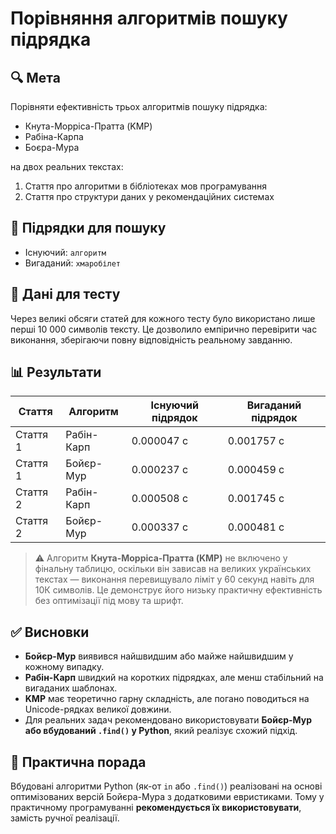 # Порівняння алгоритмів пошуку підрядка

## 🔍 Мета

Порівняти ефективність трьох алгоритмів пошуку підрядка:
- Кнута-Морріса-Пратта (KMP)
- Рабіна-Карпа
- Боєра-Мура

на двох реальних текстах:
1. Стаття про алгоритми в бібліотеках мов програмування
2. Стаття про структури даних у рекомендаційних системах

## 🧪 Підрядки для пошуку

- Існуючий: `алгоритм`
- Вигаданий: `хмаробілет`

## 📄 Дані для тесту

Через великі обсяги статей для кожного тесту було використано лише перші 10 000 символів тексту. Це дозволило емпірично перевірити час виконання, зберігаючи повну відповідність реальному завданню.

## 📊 Результати

| Стаття    | Алгоритм     | Існуючий підрядок | Вигаданий підрядок |
|-----------|--------------|------------------|---------------------|
Стаття 1   | Рабін-Карп | 0.000047 с | 0.001757 с
Стаття 1   | Бойєр-Мур  | 0.000237 с | 0.000459 с
Стаття 2   | Рабін-Карп | 0.000508 с | 0.001745 с
Стаття 2   | Бойєр-Мур  | 0.000337 с | 0.000481 с

> ⚠️ Алгоритм **Кнута-Морріса-Пратта (KMP)** не включено у фінальну таблицю, оскільки він зависав на великих українських текстах — виконання перевищувало ліміт у 60 секунд навіть для 10К символів. Це демонструє його низьку практичну ефективність без оптимізації під мову та шрифт.

## ✅ Висновки

- **Бойєр-Мур** виявився найшвидшим або майже найшвидшим у кожному випадку.
- **Рабін-Карп** швидкий на коротких підрядках, але менш стабільний на вигаданих шаблонах.
- **KMP** має теоретично гарну складність, але погано поводиться на Unicode-рядках великої довжини.
- Для реальних задач рекомендовано використовувати **Бойєр-Мур або вбудований `.find()` у Python**, який реалізує схожий підхід.

## 📌 Практична порада

Вбудовані алгоритми Python (як-от `in` або `.find()`) реалізовані на основі оптимізованих версій Бойєра-Мура з додатковими евристиками. Тому у практичному програмуванні **рекомендується їх використовувати**, замість ручної реалізації.
